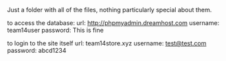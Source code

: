 Just a folder with all of the files, nothing particularly special about them.

to access the database:
url: http://phpmyadmin.dreamhost.com
username: team14user
password: This is fine

to login to the site itself
url: team14store.xyz
username: test@test.com
password: abcd1234
